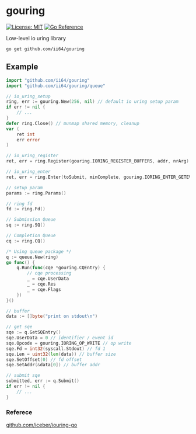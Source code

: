 # gouring


[![License: MIT](https://img.shields.io/badge/License-MIT-yellow.svg)](LICENSE)
[![Go Reference](https://pkg.go.dev/badge/github.com/ii64/gouring.svg)](https://pkg.go.dev/github.com/ii64/gouring)

Low-level io uring library

```
go get github.com/ii64/gouring
```

## Example

```go
import "github.com/ii64/gouring"
import "github.com/ii64/gouring/queue"

// io_uring_setup
ring, err := gouring.New(256, nil) // default io uring setup param
if err != nil {
    // ...
}
defer ring.Close() // munmap shared memory, cleanup
var (
    ret int
    err error
)

// io_uring_register
ret, err = ring.Register(gouring.IORING_REGISTER_BUFFERS, addr, nrArg)

// io_uring_enter
ret, err = ring.Enter(toSubmit, minComplete, gouring.IORING_ENTER_GETEVENTS, nil)

// setup param
params := ring.Params()

// ring fd
fd := ring.Fd()

// Submission Queue
sq := ring.SQ()

// Completion Queue
cq := ring.CQ()

/* Using queue package */
q := queue.New(ring)
go func() {
    q.Run(func(cqe *gouring.CQEntry) {
        // cqe processing
        _ = cqe.UserData
        _ = cqe.Res
        _ = cqe.Flags
    })
}()

// buffer
data := []byte("print on stdout\n")

// get sqe
sqe := q.GetSQEntry()
sqe.UserData = 0 // identifier / event id
sqe.Opcode = gouring.IORING_OP_WRITE // op write
sqe.Fd = int32(syscall.Stdout) // fd 1
sqe.Len = uint32(len(data)) // buffer size
sqe.SetOffset(0) // fd offset
sqe.SetAddr(&data[0]) // buffer addr

// submit sqe
submitted, err := q.Submit()
if err != nil {
    // ...
}
```

### Referece
[github.com/iceber/iouring-go](https://github.com/iceber/iouring-go)
